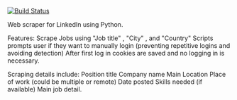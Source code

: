 [![Build Status](https://travis-ci.org/jgutierrezCSU/WebScrapperPython.svg?branch=master)](https://travis-ci.org/jgutierrezCSU/WebScrapperPython)

Web scraper for LinkedIn using Python.

Features:
Scrape Jobs using "Job title" , "City" , and "Country"
Scripts prompts user if they want to manually login (preventing repetitive logins and avoiding detection)
After first log in cookies are saved and no logging in is necessary.

Scraping details include:
Position title
Company name
Main Location
Place of work (could be multiple or remote)
Date posted
Skills needed (if available)
Main job detail.
